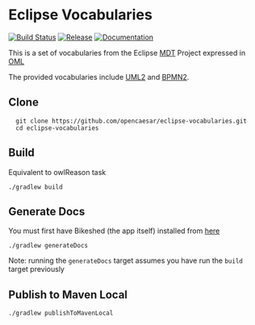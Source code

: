 # Eclipse Vocabularies

[![Build Status](https://travis-ci.com/opencaesar/eclipse-vocabularies.svg?branch=master)](https://travis-ci.com/opencaesar/eclipse-vocabularies)
[![Release](https://img.shields.io/github/v/tag/opencaesar/eclipse-vocabularies?label=release)](https://github.com/opencaesar/eclipse-vocabularies/releases/latest)
[![Documentation](https://img.shields.io/badge/Documentation-HTML-orange)](https://opencaesar.github.io/eclipse-vocabularies/) 

This is a set of vocabularies from the Eclipse [MDT](https://www.eclipse.org/modeling/mdt) Project expressed in [OML](https://github.com/opencaesar/oml)

The provided vocabularies include [UML2](uml2/README.md) and [BPMN2](bpmn2/README.md).

## Clone
```
  git clone https://github.com/opencaesar/eclipse-vocabularies.git
  cd eclipse-vocabularies
```

## Build
Equivalent to owlReason task
```
./gradlew build
```

## Generate Docs
You must first have Bikeshed (the app itself) installed from [here](https://tabatkins.github.io/bikeshed/#install-final)
```
./gradlew generateDocs
```
Note: running the `generateDocs` target assumes you have run the `build` target previously

## Publish to Maven Local
```
./gradlew publishToMavenLocal
```

